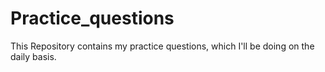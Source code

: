 # Practice_questions
This Repository contains my practice questions, which I'll be doing on the daily basis.
